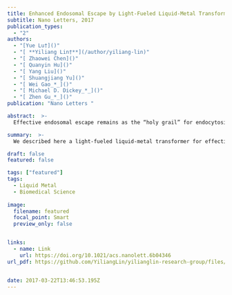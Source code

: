 ```yaml
---
title: Enhanced Endosomal Escape by Light-Fueled Liquid-Metal Transformer
subtitle: Nano Letters, 2017
publication_types:
  - "2"
authors:
  - "[Yue Lu†]()"
  - "[ **Yiliang Lin†**](/author/yiliang-lin)"
  - "[ Zhaowei Chen]()"
  - "[ Quanyin Hu]()"
  - "[ Yang Liu]()"
  - "[ Shuangjiang Yu]()"
  - "[ Wei Gao_*_]()"
  - "[ Michael D. Dickey_*_]()"
  - "[ Zhen Gu_*_]()"
publication: "Nano Letters "

abstract:  >-
  Effective endosomal escape remains as the “holy grail” for endocytosis-based intracellular drug delivery. To date, most of the endosomal escape strategies rely on small molecules, cationic polymers, or pore-forming proteins, which are often limited by the systemic toxicity and lack of specificity. We describe here a light-fueled liquid-metal transformer for effective endosomal escape-facilitated cargo delivery via a chemical-mechanical process. The nanoscale transformer can be prepared by a simple approach of sonicating a low-toxicity liquid-metal. When coated with graphene quantum dots (GQDs), the resulting nanospheres demonstrate the ability to absorb and convert photoenergy to drive the simultaneous phase separation and morphological transformation of the inner liquid-metal core. The morphological transformation from nanospheres to hollow nanorods with a remarkable change of aspect ratio can physically disrupt the endosomal membrane to promote endosomal escape of payloads. This metal-based nanotransformer equipped with GQDs provides a new strategy for facilitating effective endosomal escape to achieve spatiotemporally controlled drug delivery with enhanced efficacy.

summary:  >-
  We described here a light-fueled liquid-metal transformer for effective endosomal escape-facilitated cargo delivery via a chemical-mechanical process. Such liquid metal transformer could absorb and convert photoenergy to drive the simultaneous phase separation and morphological transformation from nanospheres to hollow nanorods to promote endosomal escape of payloads.

draft: false
featured: false

tags: ["featured"]
tags:
  - Liquid Metal
  - Biomedical Science
 
image:
  filename: featured
  focal_point: Smart
  preview_only: false


links:
  - name: Link
    url: https://doi.org/10.1021/acs.nanolett.6b04346
url_pdf: https://github.com/YiliangLin/yilianglin-research-group/files/9945963/Lu.et.al.-.2017.-.Enhanced.Endosomal.Escape.by.Light-Fueled.Liquid-M.pdf


date: 2017-03-22T13:46:53.195Z
---
```

